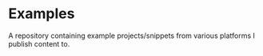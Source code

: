 # Examples

A repository containing example projects/snippets from various platforms I publish content to.

